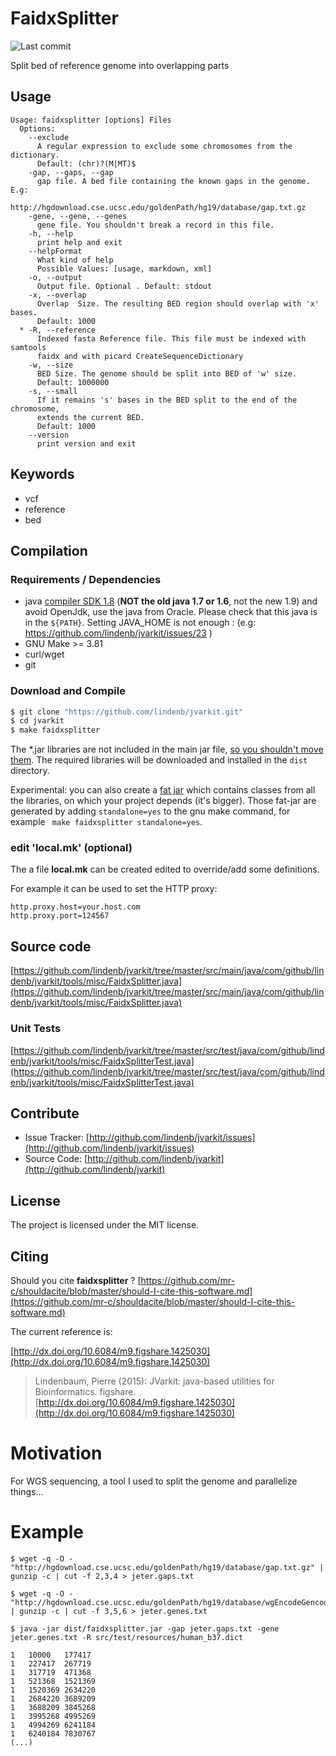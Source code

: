# FaidxSplitter

![Last commit](https://img.shields.io/github/last-commit/lindenb/jvarkit.png)

Split bed of reference genome into overlapping parts


## Usage

```
Usage: faidxsplitter [options] Files
  Options:
    --exclude
      A regular expression to exclude some chromosomes from the dictionary.
      Default: (chr)?(M|MT)$
    -gap, --gaps, --gap
      gap file. A bed file containing the known gaps in the genome. E.g: 
      http://hgdownload.cse.ucsc.edu/goldenPath/hg19/database/gap.txt.gz 
    -gene, --gene, --genes
      gene file. You shouldn't break a record in this file.
    -h, --help
      print help and exit
    --helpFormat
      What kind of help
      Possible Values: [usage, markdown, xml]
    -o, --output
      Output file. Optional . Default: stdout
    -x, --overlap
      Overlap  Size. The resulting BED region should overlap with 'x' bases.
      Default: 1000
  * -R, --reference
      Indexed fasta Reference file. This file must be indexed with samtools 
      faidx and with picard CreateSequenceDictionary
    -w, --size
      BED Size. The genome should be split into BED of 'w' size.
      Default: 1000000
    -s, --small
      If it remains 's' bases in the BED split to the end of the chromosome, 
      extends the current BED.
      Default: 1000
    --version
      print version and exit

```


## Keywords

 * vcf
 * reference
 * bed


## Compilation

### Requirements / Dependencies

* java [compiler SDK 1.8](http://www.oracle.com/technetwork/java/index.html) (**NOT the old java 1.7 or 1.6**, not the new 1.9) and avoid OpenJdk, use the java from Oracle. Please check that this java is in the `${PATH}`. Setting JAVA_HOME is not enough : (e.g: https://github.com/lindenb/jvarkit/issues/23 )
* GNU Make >= 3.81
* curl/wget
* git


### Download and Compile

```bash
$ git clone "https://github.com/lindenb/jvarkit.git"
$ cd jvarkit
$ make faidxsplitter
```

The *.jar libraries are not included in the main jar file, [so you shouldn't move them](https://github.com/lindenb/jvarkit/issues/15#issuecomment-140099011 ).
The required libraries will be downloaded and installed in the `dist` directory.

Experimental: you can also create a [fat jar](https://stackoverflow.com/questions/19150811/) which contains classes from all the libraries, on which your project depends (it's bigger). Those fat-jar are generated by adding `standalone=yes` to the gnu make command, for example ` make faidxsplitter standalone=yes`.

### edit 'local.mk' (optional)

The a file **local.mk** can be created edited to override/add some definitions.

For example it can be used to set the HTTP proxy:

```
http.proxy.host=your.host.com
http.proxy.port=124567
```
## Source code 

[https://github.com/lindenb/jvarkit/tree/master/src/main/java/com/github/lindenb/jvarkit/tools/misc/FaidxSplitter.java](https://github.com/lindenb/jvarkit/tree/master/src/main/java/com/github/lindenb/jvarkit/tools/misc/FaidxSplitter.java)

### Unit Tests

[https://github.com/lindenb/jvarkit/tree/master/src/test/java/com/github/lindenb/jvarkit/tools/misc/FaidxSplitterTest.java](https://github.com/lindenb/jvarkit/tree/master/src/test/java/com/github/lindenb/jvarkit/tools/misc/FaidxSplitterTest.java)


## Contribute

- Issue Tracker: [http://github.com/lindenb/jvarkit/issues](http://github.com/lindenb/jvarkit/issues)
- Source Code: [http://github.com/lindenb/jvarkit](http://github.com/lindenb/jvarkit)

## License

The project is licensed under the MIT license.

## Citing

Should you cite **faidxsplitter** ? [https://github.com/mr-c/shouldacite/blob/master/should-I-cite-this-software.md](https://github.com/mr-c/shouldacite/blob/master/should-I-cite-this-software.md)

The current reference is:

[http://dx.doi.org/10.6084/m9.figshare.1425030](http://dx.doi.org/10.6084/m9.figshare.1425030)

> Lindenbaum, Pierre (2015): JVarkit: java-based utilities for Bioinformatics. figshare.
> [http://dx.doi.org/10.6084/m9.figshare.1425030](http://dx.doi.org/10.6084/m9.figshare.1425030)


# Motivation

For WGS sequencing, a tool I used to split the genome and parallelize things...

# Example

```
$ wget -q -O - "http://hgdownload.cse.ucsc.edu/goldenPath/hg19/database/gap.txt.gz" | gunzip -c | cut -f 2,3,4 > jeter.gaps.txt

$ wget -q -O - "http://hgdownload.cse.ucsc.edu/goldenPath/hg19/database/wgEncodeGencodeBasicV19.txt.gz"  | gunzip -c | cut -f 3,5,6 > jeter.genes.txt

$ java -jar dist/faidxsplitter.jar -gap jeter.gaps.txt -gene jeter.genes.txt -R src/test/resources/human_b37.dict

1	10000	177417
1	227417	267719
1	317719	471368
1	521368	1521369
1	1520369	2634220
1	2684220	3689209
1	3688209	3845268
1	3995268	4995269
1	4994269	6241184
1	6240184	7830767
(...)

```

 


